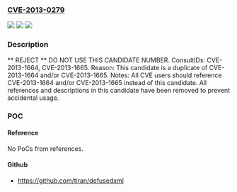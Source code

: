 ### [CVE-2013-0279](https://cve.mitre.org/cgi-bin/cvename.cgi?name=CVE-2013-0279)
![](https://img.shields.io/static/v1?label=Product&message=n%2Fa&color=blue)
![](https://img.shields.io/static/v1?label=Version&message=n%2Fa&color=blue)
![](https://img.shields.io/static/v1?label=Vulnerability&message=n%2Fa&color=blue)

### Description

** REJECT **  DO NOT USE THIS CANDIDATE NUMBER. ConsultIDs: CVE-2013-1664, CVE-2013-1665. Reason: This candidate is a duplicate of CVE-2013-1664 and/or CVE-2013-1665. Notes: All CVE users should reference CVE-2013-1664 and/or CVE-2013-1665 instead of this candidate. All references and descriptions in this candidate have been removed to prevent accidental usage.

### POC

#### Reference
No PoCs from references.

#### Github
- https://github.com/tiran/defusedxml

